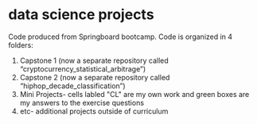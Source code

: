 # data science projects
Code produced from Springboard bootcamp. Code is organized in 4 folders: 
1. Capstone 1 (now a separate repository called “cryptocurrency_statistical_arbitrage”)
2. Capstone 2 (now a separate repository called “hiphop_decade_classification”)
3. Mini Projects- cells labled "CL" are my own work and green boxes are my answers to the exercise questions
4. etc- additional projects outside of curriculum
